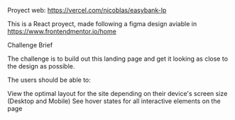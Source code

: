Proyect web: https://vercel.com/nicoblas/easybank-lp

This is a React proyect, made following a figma design aviable in https://www.frontendmentor.io/home


Challenge Brief

The  challenge is to build out this landing page and get it looking as close to the design as possible.

The users should be able to:

View the optimal layout for the site depending on their device's screen size (Desktop and Mobile)
See hover states for all interactive elements on the page



